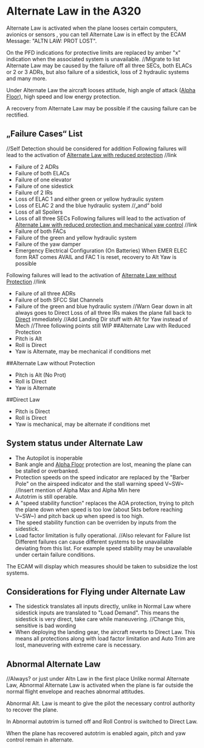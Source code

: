 # Alternate Law in the A320
Alternate Law is activated when the plane looses certain computers, avionics or sensors , you can tell Alternate Law is in effect by the ECAM Message: "ALTN LAW: PROT LOST".

On the PFD indications for protective limits are replaced by amber "x" indication when the associated system is unavailable.
//Migrate to list
Alternate Law may be caused by the failure off all three SECs, both ELACs or 2 or 3 ADRs, but also failure of a sidestick, loss of 2 hydraulic systems and many more.

Under Alternate Law the aircraft looses attitude, high angle of attack ([Alpha Floor](afloor.md)), high speed and low energy protection.

A recovery from Alternate Law may be possible if the causing failure can be rectified.
## „Failure Cases“ List
//Self Detection should be considered for addition
Following failures will lead to the activation of [Alternate Law with reduced protection](#Alternate-Law-with-Reduced-Protection)
//link
- Failure of 2 ADRs
- Failure of both ELACs
- Failure of one elevator
- Failure of one sidestick
- Failure of 2 IRs
- Loss of ELAC 1 and either green or yellow hydraulic system 
- Loss of ELAC 2 and the blue hydraulic system
//„and“ bold
- Loss of all Spoilers
- Loss of all three SECs
Following failures will lead to the activation of [Alternate Law with reduced protection and mechanical yaw control](#Alternate-Law-with-Reduced-Protection)
//link
- Failure of both FACs
- Failure of the green and yellow hydraulic system
- Failure of the yaw damper
- Emergency Electrical Configuration (On Batteries)
When EMER ELEC form RAT comes AVAIL and FAC 1 is reset, recovery to Alt Yaw is possible

Following failures will lead to the activation of [Alternate Law without Protection](#Alternate-Law-without-Protection)
//link
- Failure of all three ADRs
- Failure of both SFCC Slat Channels
- Failure of the green and blue hydraulic system
//Warn Gear down in alt always goes to Direct
Loss of all three IRs makes the plane fall back to [Direct](#Direct-Law) immediately
//Add Landing Dir stuff with Alt for Yaw instead of Mech
//Three following points still WIP
##Alternate Law with Reduced Protection
- Pitch is Alt
- Roll is Direct
- Yaw is Alternate, may be mechanical if conditions met

##Alternate Law without Protection
- Pitch is Alt (No Prot)
- Roll is Direct
- Yaw is Alternate

##Direct Law
- Pitch is Direct
- Roll is Direct
- Yaw is mechanical, may be alternate if conditions met


## System status under Alternate Law
- The Autopilot is inoperable
- Bank angle and [Alpha Floor](afloor.md) protection are lost, meaning the plane can be stalled or overbanked. 
- Protection speeds on the speed indicator are replaced by the "Barber Pole" on the airspeed indicator and the stall warning speed V~SW~
//Insert mention of Alpha Max and Alpha Min here 
- Autotrim is still operable.
- A "speed stability function" replaces the AOA protection, trying to pitch the plane down when speed is too low (about 5kts before reaching V~SW~) and pitch back up when speed is too high.
- The speed stability function can be overriden by inputs from the sidestick.
- Load factor limitation is fully operational.
//Also relevant for Failure list
Different failures can cause different systems to be unavailable deviating from this list. For example speed stability may be unavailable under certain failure conditions.

The ECAM will display which measures should be taken to subsidize the lost systems.

## Considerations for Flying under Alternate Law
- The sidestick translates all inputs directly, unlike in Normal Law where sidestick inputs are translated to "Load Demand". This means the sidestick is very direct, take care while maneuvering.
//Change this, sensitive is bad wording 
- When deploying the landing gear, the aircraft reverts to Direct Law. This means all protections along with load factor limitation and Auto Trim are lost, maneuvering with extreme care is necessary.

## Abnormal Alternate Law
//Always? or just under Altn Law in the first place
Unlike normal Alternate Law, Abnormal Alternate Law is activated when the plane is far outside the normal flight envelope and reaches abnormal attitudes.

Abnormal Alt. Law is meant to give the pilot the necessary control authority to recover the plane.

In Abnormal autotrim is turned off and Roll Control is switched to Direct Law.

When the plane has recovered autotrim is enabled again, pitch and yaw control remain in alternate.